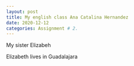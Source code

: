 ```yaml
---
layout: post
title: My english class Ana Catalina Hernandez
date: 2020-12-12
categories: Assignment # 2.
---
```


My sister Elizabeh

Elizabeth lives in Guadalajara 
